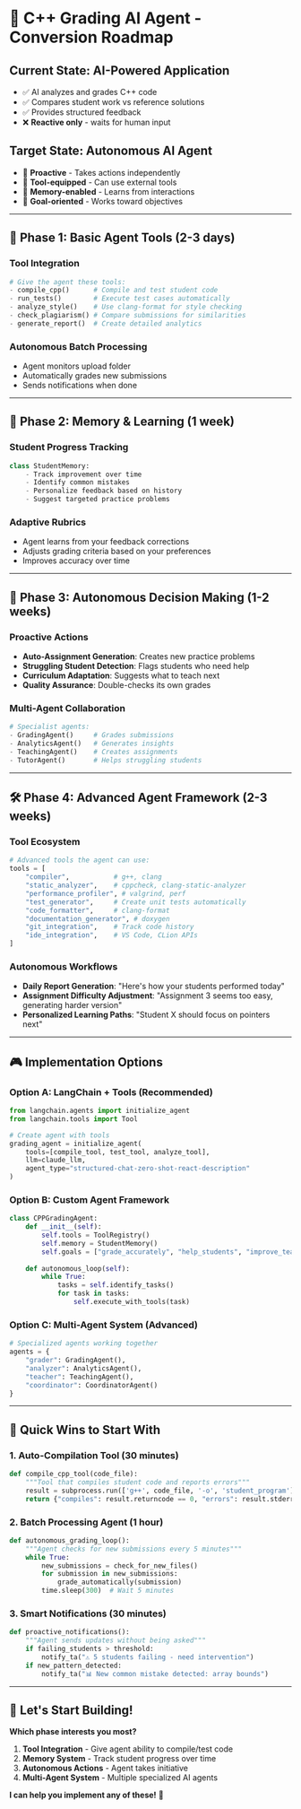 # 🤖 C++ Grading AI Agent - Conversion Roadmap

## Current State: AI-Powered Application
- ✅ AI analyzes and grades C++ code
- ✅ Compares student work vs reference solutions  
- ✅ Provides structured feedback
- ❌ **Reactive only** - waits for human input

## Target State: Autonomous AI Agent
- 🎯 **Proactive** - Takes actions independently
- 🎯 **Tool-equipped** - Can use external tools
- 🎯 **Memory-enabled** - Learns from interactions
- 🎯 **Goal-oriented** - Works toward objectives

---

## 🚀 Phase 1: Basic Agent Tools (2-3 days)

### **Tool Integration**
```python
# Give the agent these tools:
- compile_cpp()      # Compile and test student code
- run_tests()        # Execute test cases automatically  
- analyze_style()    # Use clang-format for style checking
- check_plagiarism() # Compare submissions for similarities
- generate_report()  # Create detailed analytics
```

### **Autonomous Batch Processing**
- Agent monitors upload folder
- Automatically grades new submissions
- Sends notifications when done

---

## 🧠 Phase 2: Memory & Learning (1 week)

### **Student Progress Tracking**
```python
class StudentMemory:
    - Track improvement over time
    - Identify common mistakes
    - Personalize feedback based on history
    - Suggest targeted practice problems
```

### **Adaptive Rubrics**
- Agent learns from your feedback corrections
- Adjusts grading criteria based on your preferences
- Improves accuracy over time

---

## 🎯 Phase 3: Autonomous Decision Making (1-2 weeks)

### **Proactive Actions**
- **Auto-Assignment Generation**: Creates new practice problems
- **Struggling Student Detection**: Flags students who need help
- **Curriculum Adaptation**: Suggests what to teach next
- **Quality Assurance**: Double-checks its own grades

### **Multi-Agent Collaboration**
```python
# Specialist agents:
- GradingAgent()     # Grades submissions
- AnalyticsAgent()   # Generates insights  
- TeachingAgent()    # Creates assignments
- TutorAgent()       # Helps struggling students
```

---

## 🛠️ Phase 4: Advanced Agent Framework (2-3 weeks)

### **Tool Ecosystem**
```python
# Advanced tools the agent can use:
tools = [
    "compiler",           # g++, clang
    "static_analyzer",    # cppcheck, clang-static-analyzer  
    "performance_profiler", # valgrind, perf
    "test_generator",     # Create unit tests automatically
    "code_formatter",     # clang-format
    "documentation_generator", # doxygen
    "git_integration",    # Track code history
    "ide_integration",    # VS Code, CLion APIs
]
```

### **Autonomous Workflows**
- **Daily Report Generation**: "Here's how your students performed today"
- **Assignment Difficulty Adjustment**: "Assignment 3 seems too easy, generating harder version"
- **Personalized Learning Paths**: "Student X should focus on pointers next"

---

## 🎮 Implementation Options

### **Option A: LangChain + Tools (Recommended)**
```python
from langchain.agents import initialize_agent
from langchain.tools import Tool

# Create agent with tools
grading_agent = initialize_agent(
    tools=[compile_tool, test_tool, analyze_tool],
    llm=claude_llm,
    agent_type="structured-chat-zero-shot-react-description"
)
```

### **Option B: Custom Agent Framework**
```python
class CPPGradingAgent:
    def __init__(self):
        self.tools = ToolRegistry()
        self.memory = StudentMemory()
        self.goals = ["grade_accurately", "help_students", "improve_teaching"]
    
    def autonomous_loop(self):
        while True:
            tasks = self.identify_tasks()
            for task in tasks:
                self.execute_with_tools(task)
```

### **Option C: Multi-Agent System (Advanced)**
```python
# Specialized agents working together
agents = {
    "grader": GradingAgent(),
    "analyzer": AnalyticsAgent(), 
    "teacher": TeachingAgent(),
    "coordinator": CoordinatorAgent()
}
```

---

## 🎯 Quick Wins to Start With

### **1. Auto-Compilation Tool (30 minutes)**
```python
def compile_cpp_tool(code_file):
    """Tool that compiles student code and reports errors"""
    result = subprocess.run(['g++', code_file, '-o', 'student_program'])
    return {"compiles": result.returncode == 0, "errors": result.stderr}
```

### **2. Batch Processing Agent (1 hour)**
```python
def autonomous_grading_loop():
    """Agent checks for new submissions every 5 minutes"""
    while True:
        new_submissions = check_for_new_files()
        for submission in new_submissions:
            grade_automatically(submission)
        time.sleep(300)  # Wait 5 minutes
```

### **3. Smart Notifications (30 minutes)**
```python
def proactive_notifications():
    """Agent sends updates without being asked"""
    if failing_students > threshold:
        notify_ta("⚠️ 5 students failing - need intervention")
    if new_pattern_detected:
        notify_ta("📊 New common mistake detected: array bounds")
```

---

## 🚀 Let's Start Building!

**Which phase interests you most?**
1. **Tool Integration** - Give agent ability to compile/test code
2. **Memory System** - Track student progress over time  
3. **Autonomous Actions** - Agent takes initiative
4. **Multi-Agent System** - Multiple specialized AI agents

**I can help you implement any of these!** 🎉
